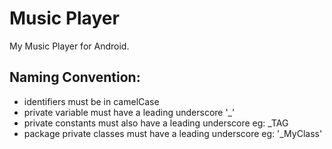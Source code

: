 # Music Player

My Music Player for Android.

## Naming Convention:
- identifiers must be in camelCase
- private variable must have a leading underscore '_'
- private constants must also have a leading underscore eg: _TAG
- package private classes must have a leading underscore eg: '_MyClass'